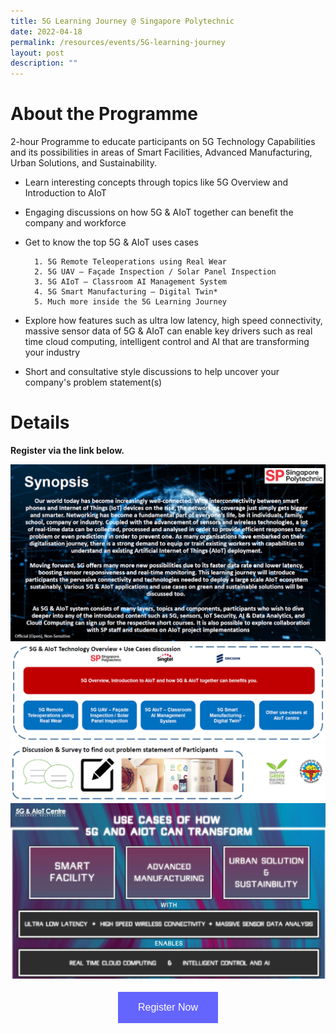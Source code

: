 ```yaml
---
title: 5G Learning Journey @ Singapore Polytechnic
date: 2022-04-18
permalink: /resources/events/5G-learning-journey
layout: post
description: ""
---
```

# About the Programme

2-hour Programme to educate participants on 5G Technology Capabilities and its possibilities in areas of Smart Facilities, Advanced Manufacturing, Urban Solutions, and Sustainability.

* Learn interesting concepts through topics like 5G Overview and Introduction to AIoT 
* Engaging discussions on how 5G &amp; AIoT together can benefit the company and workforce
* Get to know the top 5G &amp; AIoT uses cases

		1. 5G Remote Teleoperations using Real Wear
		2. 5G UAV – Façade Inspection / Solar Panel Inspection
		3. 5G AIoT – Classroom AI Management System
		4. 5G Smart Manufacturing – Digital Twin*
		5. Much more inside the 5G Learning Journey

* Explore how features such as ultra low latency, high speed connectivity, massive sensor data of 5G &amp; AIoT can enable key drivers such as real time cloud computing, intelligent control and AI that are transforming your industry 
* Short and consultative style discussions to help uncover your company's problem statement(s) 


# Details
**Register via the link below.**

![5G Learning Journey Synopsis](/images/events/Regular%20Programmes/5G%20Learning%20Journey%20Content_1.png)
![5G Learning Journey Content 1](/images/events/Regular%20Programmes/5G%20Learning%20Journey%20Content_2.png)
![5G Learning Journey Content 2](/images/events/Regular%20Programmes/5G%20Learning%20Journey%20Content_2B.png)
![5G Learning Journey Use Cases](/images/events/Regular%20Programmes/5G%20Learning%20Journey%20Content_3.png)
<style>
#register {
  background-color: #0000ff;
  border: none;
  color: white;
  padding: 16px 32px;
  text-align: center;
  font-size: 16px;
  margin: 4px 2px;
  opacity: 0.6;
  transition: 0.3s;
  display: inline-block;
  text-decoration: none;
  cursor: pointer;
}
</style>

<center><a target="_blank" href="https://form.gov.sg/#!/623d6ee7d4b65800125b32fa"><button class="btn" id="register">Register Now</button></a></center>
